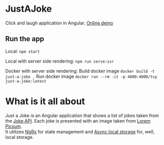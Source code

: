 # JustAJoke

Click and laugh application in Angular.
[Online demo](http://nabi.pl/projects/just-a-joke)

## Run the app

Local:
`npm start`

Local with server side rendering:
`npm run serve:ssr`

Docker with server side rendering:
Build docker image
`docker build -t just-a-joke .`
Run docker image
`docker run --rm -it -p 4000:4000/tcp just-a-joke:latest`

# What is it all about

Just a Joke is an Angular application that shows a list of jokes taken from the [Joke API](https://sv443.net/jokeapi/v2/). Each joke is presented with an image taken from [Lorem Picsum](https://picsum.photos/).\
It utilizes [NgRx](https://ngrx.io) for state management and [Async local storage](https://github.com/cyrilletuzi/angular-async-local-storage) for, well, local storage.
